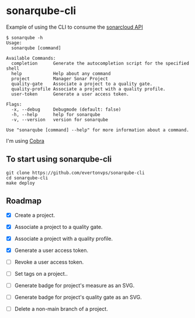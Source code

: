 # sonarqube-cli
Example of using the CLI to consume the [sonarcloud API](https://sonarcloud.io/web_api/)
``````
$ sonarqube -h
Usage:
  sonarqube [command]

Available Commands:
  completion      Generate the autocompletion script for the specified shell
  help            Help about any command
  project         Manager Sonar Project
  quality-gate    Associate a project to a quality gate.
  quality-profile Associate a project with a quality profile.
  user-token      Generate a user access token.

Flags:
  -x, --debug     Debugmode (default: false)
  -h, --help      help for sonarqube
  -v, --version   version for sonarqube

Use "sonarqube [command] --help" for more information about a command.

``````
I'm using [Cobra](https://github.com/spf13/cobra)



## To start using sonarqube-cli
```
git clone https://github.com/evertonvps/sonarqube-cli
cd sonarqube-cli
make deploy
```

## Roadmap 
- [x] Create a project.
* [x] Associate a project to a quality gate.
* [x] Associate a project with a quality profile.
* [x] Generate a user access token.
* [ ] Revoke a user access token.
* [ ] Set tags on a project..
* [ ] Generate badge for project's measure as an SVG.
* [ ] Generate badge for project's quality gate as an SVG.
* [ ] Delete a non-main branch of a project.

